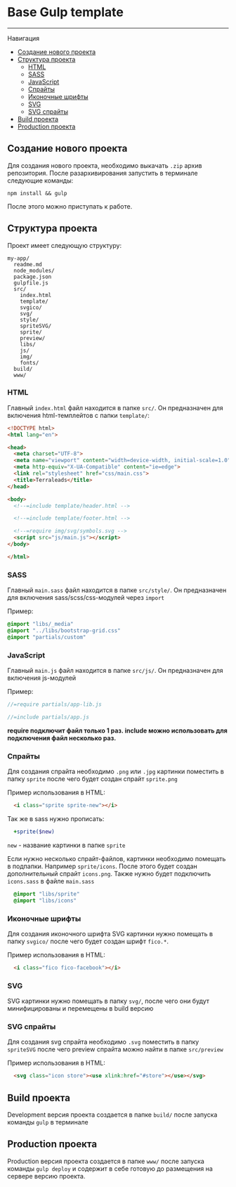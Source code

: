 # Base Gulp template

---------------------------------

Навигация

- [Создание нового проекта](#Создание-нового-проекта)
- [Структура проекта](#Структура-проекта)
  - [HTML](#html)
  - [SASS](#sass)
  - [JavaScript](#javascript)
  - [Спрайты](#Спрайты)
  - [Иконочные шрифты](#Иконочные-шрифты)
  - [SVG](#svg)
  - [SVG спрайты](#svg-спрайты)
- [Build проекта](#build-проекта)
- [Production проекта](#production-проекта)


## Создание нового проекта

Для создания нового проекта, необходимо выкачать `.zip` архив репозитория. После разархивирования  запустить в терминале следующие команды:

```
npm install && gulp
```

После этого можно приступать к работе.

## Структура проекта

Проект имеет следующую структуру:

```
my-app/
  readme.md
  node_modules/
  package.json
  gulpfile.js
  src/
    index.html
    template/
    svgico/
    svg/
    style/
    spriteSVG/
    sprite/
    preview/
    libs/
    js/
    img/
    fonts/
  build/
  www/

```

### HTML

Главный `index.html` файл находится в папке `src/`. Он предназначен для включения html-темплейтов с папки `template/`:

```html
<!DOCTYPE html>
<html lang="en">

<head>
  <meta charset="UTF-8">
  <meta name="viewport" content="width=device-width, initial-scale=1.0">
  <meta http-equiv="X-UA-Compatible" content="ie=edge">
  <link rel="stylesheet" href="css/main.css">
  <title>Terraleads</title>
</head>

<body>
  <!--=include template/header.html -->

  <!--=include template/footer.html -->

  <!--=require img/svg/symbols.svg -->
  <script src="js/main.js"></script>
</body>

</html>
```

### SASS

Главный `main.sass` файл находится в папке `src/style/`. Он предназначен для включения sass/scss/css-модулей через `import`

Пример:

```sass
@import "libs/_media"
@import "../libs/bootstrap-grid.css"
@import "partials/custom"
```


### JavaScript

Главный `main.js` файл находится в папке `src/js/`. Он предназначен для включения js-модулей

Пример:
```js
//=require partials/app-lib.js

//=include partials/app.js
```

**require подключит файл только 1 раз. include можно использовать для подключения файл несколько раз.**

### Спрайты
Для создания спрайта необходимо `.png` или `.jpg` картинки поместить в папку `sprite` после чего будет создан спрайт `sprite.png`

Пример использования в HTML:

```html
  <i class="sprite sprite-new"></i>
```

Так же в sass нужно прописать:

```sass
  +sprite($new)
```

`new` - название картинки в папке `sprite`

Если нужно несколько спрайт-файлов, картинки необходимо помещать в подпапки. Например `sprite/icons`. После этого будет создан дополнительный спрайт `icons.png`. Также нужно будет подключить `icons.sass` в файле `main.sass`

```sass
  @import "libs/sprite"
  @import "libs/icons"
```



### Иконочные шрифты

Для создания иконочного шрифта SVG картинки нужно помещать в папку `svgico/` после чего будет создан шрифт `fico.*`.

Пример использования в HTML:

```html
  <i class="fico fico-facebook"></i>
```


### SVG

SVG картинки нужно помещать в папку `svg/`, после чего они будут минифицированы и перемещены в build версию

### SVG спрайты

Для создания svg спрайта необходимо `.svg` поместить в папку `spriteSVG` после чего preview спрайта можно найти в папке `src/preview`

Пример использования в HTML:

```html
  <svg class="icon store"><use xlink:href="#store"></use></svg>
```

## Build проекта

Development версия проекта создается в папке `build/` после запуска команды `gulp` в терминале

## Production проекта

Production версия проекта создается в папке `www/` после запуска команды `gulp deploy` и содержит в себе готовую до размещения на сервере версию проекта.

